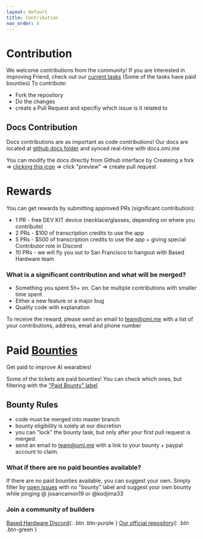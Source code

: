```yaml
---
layout: default
title: Contribution
nav_order: 4
---
```


# Contribution

We welcome contributions from the community! If you are interested in improving Friend, check out our [current tasks](https://github.com/BasedHardware/Omi/issues) (Some of the tasks have paid bounties)
To contribute:
* Fork the repository
* Do the changes
* create a Pull Request and specifiy which issue is it related to

## Docs Contribution
Docs contributions are as important as code contributions! Our docs are located at [github docs folder](https://github.com/BasedHardware/Omi/tree/main/docs) and synced real-time with docs.omi.me 

You can modify the docs directly from Github interface by Createing a fork => [clicking this icon](https://share.cleanshot.com/dkBSffGr) => click "preview" => create pull request  

# Rewards
You can get rewards by submitting approved PRs (significant contribution):
* 1 PR - free DEV KIT device (necklace/glasses, depending on where you contribute)
* 2 PRs - $100 of transcription credits to use the app
* 5 PRs - $500 of transcription credits to use the app + giving special Contributor role in Discord
* 10 PRs - we will fly you out to San Francisco to hangout with Based Hardware team

### What is a significant contribution and what will be merged?
* Something you spent 5h+ on. Can be multiple contributions with smaller time spent
* Either a new feature or a major bug
* Quality code with explanation

To receive the reward, please send an email to team@omi.me with a list of your contributions, address, email and phone number

# Paid [Bounties](https://github.com/BasedHardware/Omi/issues?q=is:open+is:issue+label:%22Paid+Bounty+%F0%9F%92%B0%22)
Get paid to improve AI wearables!

Some of the tickets are paid bounties! You can check which ones, but filtering with the ["Paid Bounty" label](https://github.com/BasedHardware/Omi/issues?q=is:open+is:issue+label:%22Paid+Bounty+%F0%9F%92%B0%22)

## Bounty Rules

* code must be merged into master branch
* bounty eligibility is solely at our discretion
* you can "lock" the bounty task, but only after your first pull request is merged.
* send an email to team@omi.me with a link to your bounty + paypal account to claim.

### What if there are no paid bounties available? 
If there are no paid bounties available, you can suggest your own. Simply filter by [open issues](https://github.com/BasedHardware/Omi/issues?q=is:open+is:issue+) with no "bounty" label and suggest your own bounty while pinging @ josancamon19 or @kodjima33







### Join a community of builders
[Based Hardware Discord](https://discord.gg/8MP3b9ymvx){: .btn .btn-purple }
[Our official repository](https://github.com/BasedHardware/Omi){: .btn .btn-green }
